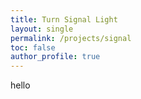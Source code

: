 ```yaml
---
title: Turn Signal Light
layout: single
permalink: /projects/signal
toc: false
author_profile: true
---
```

hello